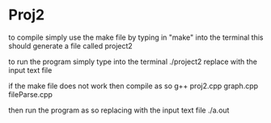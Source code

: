# Proj2
to compile simply use the make file by typing in "make" into the terminal
this should generate a file called project2

to run the program simply type into the terminal 
    ./project2 <input-file>
replace <input-file> with the input text file


if the make file does not work then compile as so
    g++ proj2.cpp graph.cpp fileParse.cpp

then run the program as so 
replacing <input-file> with the input text file
    ./a.out <input-file>